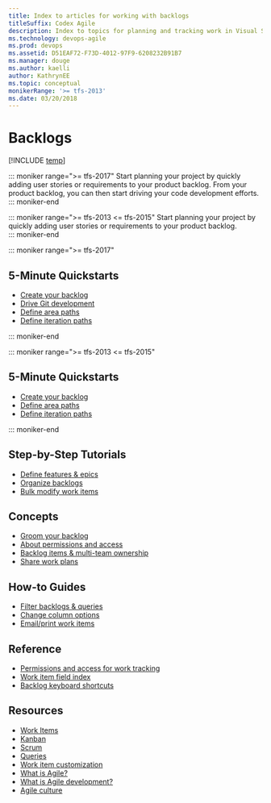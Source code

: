 ```yaml
---
title: Index to articles for working with backlogs
titleSuffix: Codex Agile
description: Index to topics for planning and tracking work in Visual Studio Team Services & Team Foundation Server   
ms.technology: devops-agile
ms.prod: devops
ms.assetid: D51EAF72-F73D-4012-97F9-6208232B91B7
ms.manager: douge
ms.author: kaelli
author: KathrynEE
ms.topic: conceptual
monikerRange: '>= tfs-2013'
ms.date: 03/20/2018
---
```


# Backlogs

[!INCLUDE [temp](../_shared/version-vsts-tfs-all-versions.md)]

::: moniker range=">= tfs-2017"
Start planning your project by quickly adding user stories or requirements to your product backlog. From your product backlog, you can then start driving your code development efforts. 
::: moniker-end

::: moniker range=">= tfs-2013 <= tfs-2015"
Start planning your project by quickly adding user stories or requirements to your product backlog.  
::: moniker-end

::: moniker range=">= tfs-2017"
## 5-Minute Quickstarts  

- [Create your backlog](create-your-backlog.md)  
- [Drive Git development](connect-work-items-to-git-dev-ops.md)
- [Define area paths](../customize/set-area-paths.md?toc=/vsts/work/backlogs/toc.json&bc=/vsts/work/backlogs/breadcrumb/toc.json) 
- [Define iteration paths](../customize/set-iteration-paths-sprints.md?toc=/vsts/work/backlogs/toc.json&bc=/vsts/work/backlogs/breadcrumb/toc.json)   

::: moniker-end

::: moniker range=">= tfs-2013 <= tfs-2015"
## 5-Minute Quickstarts  

- [Create your backlog](create-your-backlog.md)  
- [Define area paths](../customize/set-area-paths.md?toc=/vsts/work/backlogs/toc.json&bc=/vsts/work/backlogs/breadcrumb/toc.json) 
- [Define iteration paths](../customize/set-iteration-paths-sprints.md?toc=/vsts/work/backlogs/toc.json&bc=/vsts/work/backlogs/breadcrumb/toc.json)   

::: moniker-end


## Step-by-Step Tutorials

- [Define features & epics](define-features-epics.md)
- [Organize backlogs](organize-backlog.md)
- [Bulk modify work items](bulk-modify-work-items.md)


## Concepts 
  
- [Groom your backlog](best-practices-product-backlog.md)           
- [About permissions and access](../../security/permissions-access-work-tracking.md?toc=/vsts/work/backlogs/toc.json&bc=/vsts/work/backlogs/breadcrumb/toc.json)
- [Backlog items & multi-team ownership](work-multi-team-ownership-backlogs.md) 
- [Share work plans](../track/share-plans.md?toc=/vsts/work/backlogs/toc.json&bc=/vsts/work/backlogs/breadcrumb/toc.json)

## How-to Guides

* [Filter backlogs & queries](filter-backlogs.md)
* [Change column options](set-column-options.md?toc=/vsts/work/backlogs/toc.json&bc=/vsts/work/backlogs/breadcrumb/toc.json)
* [Email/print work items](../work-items/email-work-items.md?toc=/vsts/work/backlogs/toc.json&bc=/vsts/work/backlogs/breadcrumb/toc.json)


## Reference   
- [Permissions and access for work tracking](../../security/permissions-access-work-tracking.md?toc=/vsts/work/backlogs/toc.json&bc=/vsts/work/backlogs/breadcrumb/toc.json)
- [Work item field index](../work-items/guidance/work-item-field.md?toc=/vsts/work/backlogs/toc.json&bc=/vsts/work/backlogs/breadcrumb/toc.json)
- [Backlog keyboard shortcuts](backlogs-keyboard-shortcuts.md)

## Resources 

- [Work Items](../work-items/index.md)
- [Kanban](../kanban/index.md)
- [Scrum](../scrum/index.md)
- [Queries](../track/index.md)
- [Work item customization](../customize/index.md)
- [What is Agile?](https://www.visualstudio.com/learn/what-is-agile/)   
- [What is Agile development?](https://www.visualstudio.com/learn/what-is-agile-development/)  
- [Agile culture](https://www.visualstudio.com/learn/agile-culture/)  






